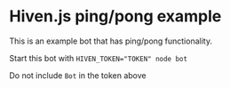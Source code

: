 # Hiven.js ping/pong example

This is an example bot that has ping/pong functionality.

Start this bot with `HIVEN_TOKEN="TOKEN" node bot`

Do not include `Bot` in the token above

